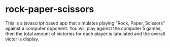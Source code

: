 # rock-paper-scissors
This is a javascript based app that simulates playing "Rock, Paper, Scissors" against a computer opponent. You will play against the computer 5 games, then the total amount of victories for each player is tabulated and the overall victor is display.